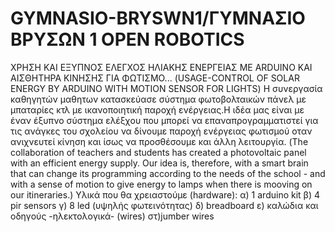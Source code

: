 # GYMNASIO-BRYSWN1/ΓΥΜΝΑΣΙΟ ΒΡΥΣΩΝ 1 OPEN ROBOTICS
ΧΡΗΣΗ ΚΑΙ ΕΞΥΠΝΟΣ ΕΛΕΓΧΟΣ ΗΛΙΑΚΗΣ ΕΝΕΡΓΕΙΑΣ ΜΕ ARDUINO ΚΑΙ ΑΙΣΘΗΤΗΡΑ ΚΙΝΗΣΗΣ ΓΙΑ ΦΩΤΙΣΜΟ...                                           (USAGE-CONTROL OF SOLAR ENERGY BY ARDUINO WITH MOTION SENSOR FOR LIGHTS)
Η συνεργασία καθηγητών μαθητων κατασκεύασε σύστημα φωτοβολταικών πάνελ με μπαταρίες κτλ με ικανοποιητική παροχή ενέργειας.Η ιδέα μας είναι με έναν έξυπνο σύστημα ελέξχου που μπορεί να επαναπρογραμματιστεί για τις ανάγκες του σχολείου να δίνουμε παροχή ενέργειας φωτισμού οταν ανιχνευτεί κίνηση και ίσως να προσθέσουμε και άλλη λειτουργία.                                                                              (The collaboration of teachers and students has created a photovoltaic panel with an efficient energy supply. Our idea is, therefore, with a smart brain that can change its programming according to the needs of the school - and with a sense of motion to give energy to lamps when there is mooving on our itineraries.)
Υλικά που θα χρειαστούμε (hardware):
α) 1 arduino kit
β) 4 pir sensors
γ) 8 led (υψηλής φωτεινότητας)
δ) breadboard 
ε) καλώδια και οδηγούς -ηλεκτολογικά- (wires)
στ)jumber wires

